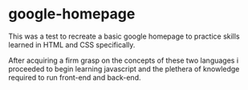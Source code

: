 # google-homepage

This was a test to recreate a basic google homepage to practice skills learned in HTML and CSS specifically.

After acquiring a firm grasp on the concepts of these two languages i proceeded to begin learning javascript and the plethera of knowledge required to run front-end and back-end.
